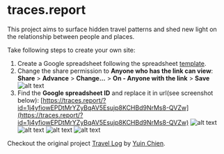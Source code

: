# traces.report
This project aims to surface hidden travel patterns and shed new light on the relationship between people and places. 

Take following steps to create your own site:

1. Create a Google spreadsheet following the spreadsheet <a href="https://docs.google.com/spreadsheets/d/1j4yfiowEPDtMrYZyBqAV5Esujp8KCHBd9NrMs8-QVZw/edit#gid=0" target="_blank">template<a>.
2. Change the share permission to **Anyone who has the link can view**:<br>
  **Share** > **Advance** > **Change...** > **On - Anyone with the link** > **Save**
![alt text](https://traces.report/screenshots/share.png "Screenshot")
3. Find the **Google spreadsheet ID** and replace it in url(see screenshot below): [https://traces.report/?id=1j4yfiowEPDtMrYZyBqAV5Esujp8KCHBd9NrMs8-QVZw](https://traces.report/?id=1j4yfiowEPDtMrYZyBqAV5Esujp8KCHBd9NrMs8-QVZw)
![alt text](https://traces.report/screenshots/sheet_url.png "Screenshot")
![alt text](https://traces.report/screenshots/site1.png "Screenshot")
![alt text](https://traces.report/screenshots/site2.png "Screenshot")
![alt text](https://traces.report/screenshots/sheet.png "Screenshot")

Checkout the original project [Travel Log](https://yuinchien.com/travel-log/) by [Yuin Chien](https://yuinchien.com/).
